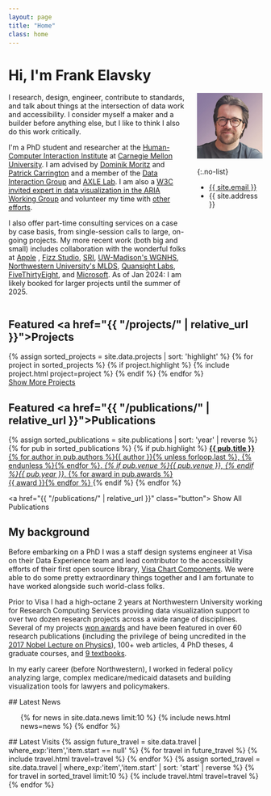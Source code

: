 ```yaml
---
layout: page
title: "Home"
class: home
---
```


# Hi, I'm Frank Elavsky

<div class="columns" markdown="1">

<div class="intro" markdown="1">
I research, design, engineer, contribute to standards, and talk about things at the intersection of data work and accessibility. I consider myself a maker and a builder before anything else, but I like to think I also do this work critically.

I'm a PhD student and researcher at the [Human-Computer Interaction Institute](https://hcii.cmu.edu/) at [Carnegie Mellon University](https://www.cmu.edu/). I am advised by [Dominik Moritz](https://www.domoritz.de/) and [Patrick Carrington](https://www.patrickcarrington.com/) and a member of the [Data Interaction Group](https://dig.cmu.edu/) and [AXLE Lab](https://axle-lab.com/). I am also a [W3C invited expert in data visualization in the ARIA Working Group](https://www.w3.org/groups/wg/aria/participants#:~:text=Frank%20Elavsky) and volunteer my time with [other efforts](https://github.com/dataviza11y/Why-We-Exist).

I also offer part-time consulting services on a case by case basis, from single-session calls to large, on-going projects. My more recent work (both big and small) includes collaboration with the wonderful folks at [Apple](https://www.apple.com/) <i class="fab fa-apple"></i>, [Fizz Studio](https://fizz.studio/), [SRI](https://www.sri.com/research/education-learning/), [UW-Madison's WGNHS](https://home.wgnhs.wisc.edu/), [Northwestern University's MLDS](https://www.mccormick.northwestern.edu/machine-learning-data-science/), [Quansight Labs](https://labs.quansight.org/), [FiveThirtyEight](https://fivethirtyeight.com/), and [Microsoft](https://www.microsoft.com/). As of Jan 2024: I am likely booked for larger projects until the summer of 2025.

<!-- Upcoming: Adobe, Atlassian?, Highcharts, UW-Madison's WGNHS, ?? -->

</div>

<div class="me" markdown="1">
<picture>
  <source srcset='/images/frank.jpg' type='image/jpg' />
  <img
    src='/images/frank.jpg'
    alt="It's me! A white man smiling with medium-short brown hair, glasses, and a grey t-shirt.">
</picture>

{:.no-list}
* <a href="mailto:{{ site.email }}">{{ site.email }}</a>
* {{ site.address }}
</div>

</div>

## Featured <a href="{{ "/projects/" | relative_url }}">Projects</a>

<div class="featured-projects">
  {% assign sorted_projects = site.data.projects | sort: 'highlight' %}
  {% for project in sorted_projects %}
    {% if project.highlight %}
      {% include project.html project=project %}
    {% endif %}
  {% endfor %}
</div>
<a href="{{ "/projects/" | relative_url }}" class="button">
  <i class="fas fa-chevron-circle-right"></i>
  Show More Projects
</a>

## Featured <a href="{{ "/publications/" | relative_url }}">Publications</a>

<div class="featured-publications">
  {% assign sorted_publications = site.publications | sort: 'year' | reverse %}
  {% for pub in sorted_publications %}
    {% if pub.highlight %}
      <a href="{{ pub.html }}" class="publication">
        <strong>{{ pub.title }}</strong>
        <span class="authors">{% for author in pub.authors %}{{ author }}{% unless forloop.last %}, {% endunless %}{% endfor %}</span>.
        <i>{% if pub.venue %}{{ pub.venue }}, {% endif %}{{ pub.year }}</i>.
        {% for award in pub.awards %}<br/><span class="award"><i class="fas fa-{% if award == "Best Paper Award" %}trophy{% else %}award{% endif %}" aria-hidden="true"></i> {{ award }}</span>{% endfor %}
      </a>
    {% endif %}
  {% endfor %}
</div>

<a href="{{ "/publications/" | relative_url }}" class="button">
  <i class="fas fa-chevron-circle-right"></i>
  Show All Publications
</a>

## My background

<div class="intro" markdown="1">

Before embarking on a PhD I was a staff design systems engineer at Visa on their Data Experience team and lead contributor to the accessibility efforts of their first open source library, [Visa Chart Components](https://github.com/visa/visa-chart-components). We were able to do some pretty extraordinary things together and I am fortunate to have worked alongside such world-class folks.

Prior to Visa I had a high-octane 2 years at Northwestern University working for Research Computing Services providing data visualization support to over two dozen research projects across a wide range of disciplines. Several of my projects [won awards](https://www.frank.computer/cv/#awards) and have been featured in over 60 research publications (including the privilege of being uncredited in the [2017 Nobel Lecture on Physics](https://journals.aps.org/rmp/abstract/10.1103/RevModPhys.90.040502)), 100+ web articles, 4 PhD theses, 4 graduate courses, and [9 textbooks](https://www.google.com/search?q=%22Frank+elavsky%22&hl=en&tbm=bks&sxsrf=APq-WBuA3-rFi5BAWgvu7rf_ax78Iee66w:1648824562316&ei=8hBHYsf-Eu-FytMPsZ-B0AI&start=0&sa=N&ved=2ahUKEwjHv9WSjvP2AhXvgnIEHbFPACo4ChDy0wN6BAgBED0&biw=896&bih=931&dpr=2).

In my early career (before Northwestern), I worked in federal policy analyzing large, complex medicare/medicaid datasets and building visualization tools for lawyers and policymakers.

</div>

<div class="news-travel" markdown="1">

<div class="news" markdown="1">
## Latest News

<ul>
{% for news in site.data.news limit:10 %}
  {% include news.html news=news %}
{% endfor %}
</ul>

</div>

<div class="travel" markdown="1">
## Latest Visits

<table>
<tbody>
{% assign future_travel = site.data.travel | where_exp:'item','item.start == null' %}
{% for travel in future_travel %}
  {% include travel.html travel=travel %}
{% endfor %}
{% assign sorted_travel = site.data.travel | where_exp:'item','item.start' | sort: 'start' | reverse %}
{% for travel in sorted_travel limit:10 %}
  {% include travel.html travel=travel %}
{% endfor %}
</tbody>
</table>

</div>

</div>
